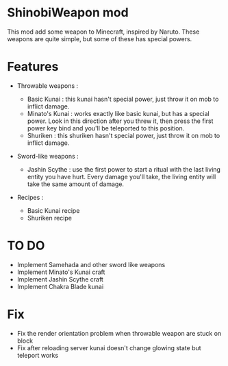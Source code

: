 # ShinobiWeapon mod
This mod add some weapon to Minecraft, inspired by Naruto. These weapons are quite simple, but some of these has special powers.

# Features

- Throwable weapons :
    - Basic Kunai : this kunai hasn't special power, just throw it on mob to inflict damage.
    - Minato's Kunai : works exactly like basic kunai, but has a special power. Look in this direction after you threw it, then press the first power key bind and you'll be teleported to this position.
    - Shuriken : this shuriken hasn't special power, just throw it on mob to inflict damage.

- Sword-like weapons :
	- Jashin Scythe : use the first power to start a ritual with the last living entity you have hurt. Every damage you'll take, the living entity will take the same amount of damage.

- Recipes :
    - Basic Kunai recipe
    - Shuriken recipe

# TO DO

- Implement Samehada and other sword like weapons
- Implement Minato's Kunai craft
- Implement Jashin Scythe craft
- Implement Chakra Blade kunai

# Fix

- Fix the render orientation problem when throwable weapon are stuck on block
- Fix after reloading server kunai doesn't change glowing state but teleport works